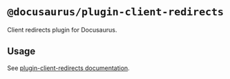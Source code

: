 # `@docusaurus/plugin-client-redirects`

Client redirects plugin for Docusaurus.

## Usage

See [plugin-client-redirects documentation](https://v2.docusaurus.io/docs/api/plugins/@docusaurus/plugin-client-redirects).
